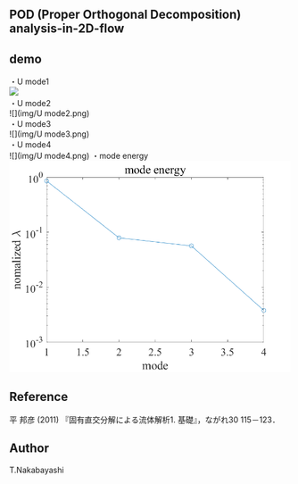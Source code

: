 ## POD (Proper Orthogonal Decomposition) analysis-in-2D-flow

## demo
・U mode1  
![](img/U__mode1.png)   
・U mode2  
![](img/U mode2.png)  
・U mode3  
![](img/U mode3.png)  
・U mode4  
![](img/U mode4.png) 
・mode energy  
![](img/ModeEnergy.png) 


## Reference
平 邦彦 (2011) 『固有直交分解による流体解析1. 基礎』，ながれ30 115－123．

## Author
T.Nakabayashi
